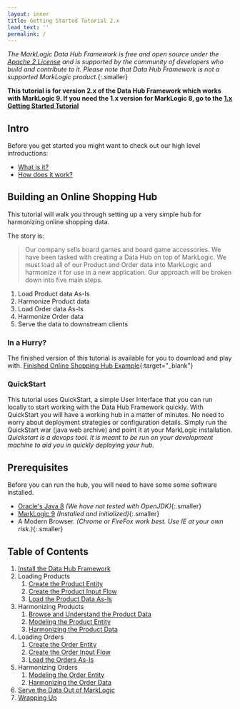 ```yaml
---
layout: inner
title: Getting Started Tutorial 2.x
lead_text: ''
permalink: /
---
```


_The MarkLogic Data Hub Framework is free and open source under the [Apache 2 License](https://github.com/marklogic-community/marklogic-data-hub/blob/1.0-master/LICENSE) and is supported by the community of developers who build and contribute to it. Please note that Data Hub Framework is not a supported MarkLogic product._{:.smaller}

__This tutorial is for version 2.x of the Data Hub Framework which works with MarkLogic 9. If you need the 1.x version for MarkLogic 8, go to the [1.x Getting Started Tutorial](/marklogic-data-hub/getting-started-1x)__

## Intro
Before you get started you might want to check out our high level introductions:

- [What is it?](/marklogic-data-hub/what/)
- [How does it work?](/marklogic-data-hub/how/)

## Building an Online Shopping Hub
This tutorial will walk you through setting up a very simple hub for harmonizing online shopping data.

The story is:

> Our company sells board games and board game accessories. We have been tasked with creating a Data Hub on top of MarkLogic. We must load all of our Product and Order data into MarkLogic and harmonize it for use in a new application. Our approach will be broken down into five main steps.

1. Load Product data As-Is
1. Harmonize Product data
1. Load Order data As-Is
1. Harmonize Order data
1. Serve the data to downstream clients

### In a Hurry?
The finished version of this tutorial is available for you to download and play with. [Finished Online Shopping Hub Example](https://github.com/marklogic-community/marklogic-data-hub/tree/2.0-develop/examples/online-store){:target="_blank"}

### QuickStart
This tutorial uses QuickStart, a simple User Interface that you can run locally to start working with the Data Hub Framework quickly. With QuickStart you will have a working hub in a matter of minutes. No need to worry about deployment strategies or configuration details. Simply run the QuickStart war (java web archive) and point it at your MarkLogic installation. _Quickstart is a devops tool. It is meant to be run on your development machine to aid you in quickly deploying your hub._

## Prerequisites

Before you can run the hub, you will need to have some some software installed.

- [Oracle's Java 8](http://www.oracle.com/technetwork/java/javase/downloads/index.html) _(We have not tested with OpenJDK)_{:.smaller}
- [MarkLogic 9](https://developer.marklogic.com/products) _(Installed and initialized)_{:.smaller}
- A Modern Browser. _(Chrome or FireFox work best. Use IE at your own risk.)_{:.smaller}

## Table of Contents
1. [Install the Data Hub Framework](/marklogic-data-hub/getting-started-2x/install)
1. Loading Products
   1. [Create the Product Entity](/marklogic-data-hub/getting-started-2x/create-product-entity)
   1. [Create the Product Input Flow](/marklogic-data-hub/getting-started-2x/create-product-input-flow)
   1. [Load the Product Data As-Is](/marklogic-data-hub/getting-started-2x/load-products-as-is)
1. Harmonizing Products
   1. [Browse and Understand the Product Data](/marklogic-data-hub/getting-started-2x/browse-understand-product-data)
   1. [Modeling the Product Entity](/marklogic-data-hub/getting-started-2x/modeling-product-entity)
   1. [Harmonizing the Product Data](/marklogic-data-hub/getting-started-2x/harmonizing-product-data)
1. Loading Orders
   1. [Create the Order Entity](/marklogic-data-hub/getting-started-2x/create-order-entity)
   1. [Create the Order Input Flow](/marklogic-data-hub/getting-started-2x/create-order-input-flow)
   1. [Load the Orders As-Is](/marklogic-data-hub/getting-started-2x/load-orders-as-is)
1. Harmonizing Orders
   1. [Modeling the Order Entity](/marklogic-data-hub/getting-started-2x/modeling-order-entity)
   1. [Harmonizing the Order Data](/marklogic-data-hub/getting-started-2x/harmonizing-order-data)
1. [Serve the Data Out of MarkLogic](/marklogic-data-hub/getting-started-2x/serve-data)
1. [Wrapping Up](/marklogic-data-hub/getting-started-2x/wrapping-up)
